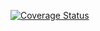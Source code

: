 
[![Coverage Status](https://coveralls.io/repos/github/OpenMAVN/MAVN.Service.InfobipPushProvider/badge.svg?branch=master)](https://coveralls.io/github/OpenMAVN/MAVN.Service.InfobipPushProvider?branch=master)
